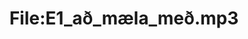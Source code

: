 ---
title: File:E1_að_mæla_með.mp3
recording of: að mæla með
reading speed: slow
speaker: E
license: CC0
---